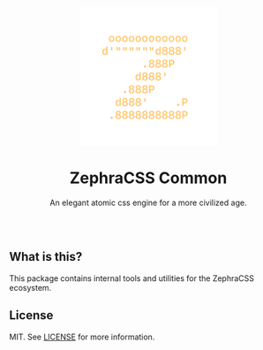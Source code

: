 <div align="center">
    <img alt="Zephra Logo" width="250" src="https://raw.githubusercontent.com/zephracss/.github/main/assets/logo-transparent.png" />
    <h1>ZephraCSS Common</h1>
</div>

<p align="center">An elegant atomic css engine for a more civilized age.</p>

<br/>
<br/>

## What is this?

This package contains internal tools and utilities for the ZephraCSS ecosystem.

## License

MIT. See [LICENSE](https://github.com/zephracss/zephracss/tree/main/LICENSE) for more information.
